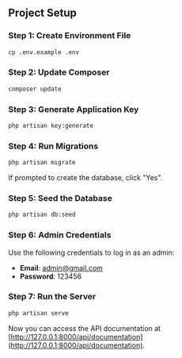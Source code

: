 

## Project Setup

### Step 1: Create Environment File
```bash
cp .env.example .env
```

### Step 2: Update Composer
```bash
composer update
```

### Step 3: Generate Application Key
```bash
php artisan key:generate
```

### Step 4: Run Migrations
```bash
php artisan migrate
```
If prompted to create the database, click "Yes".

### Step 5: Seed the Database
```bash
php artisan db:seed
```

### Step 6: Admin Credentials
Use the following credentials to log in as an admin:
- **Email**: admin@gmail.com
- **Password**: 123456

### Step 7: Run the Server
```bash
php artisan serve
```
Now you can access the API documentation at [http://127.0.0.1:8000/api/documentation](http://127.0.0.1:8000/api/documentation).

